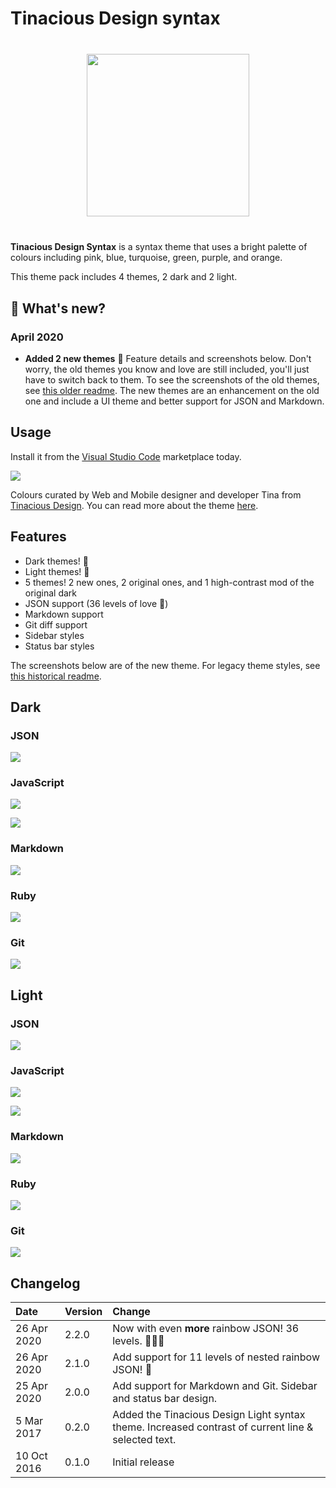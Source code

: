 # Tinacious Design syntax

<img src="icon.png" style="width: 260px; display: block; margin: 40px auto;" width="260px" />

**Tinacious Design Syntax** is a syntax theme that uses a bright palette of colours including pink, blue, turquoise, green, purple, and orange.

This theme pack includes 4 themes, 2 dark and 2 light.


## 🔆 What's new?

### April 2020

- **Added 2 new themes**  🌈 Feature details and screenshots below. Don't worry, the old themes you know and love are still included, you'll just have to switch back to them. To see the screenshots of the old themes, see [this older readme](https://github.com/tinacious/vscode-tinacious-design-syntax/tree/3758ccde534b40f80e869100bdfdcd657ec2f5a0). The new themes are an enhancement on the old one and include a UI theme and better support for JSON and Markdown.


## Usage

Install it from the [Visual Studio Code](https://marketplace.visualstudio.com/items?itemName=tinaciousdesign.theme-tinaciousdesign) marketplace today.

![](images/tinacious-design-syntax-swatches.png)

Colours curated by Web and Mobile designer and developer Tina from [Tinacious Design](http://tinaciousdesign.com). You can read more about the theme [here](https://tinaciousdesign.com/portfolio/visual-studio-code-theme/).


## Features

- Dark themes! 🌚
- Light themes! 🌝
- 5 themes! 2 new ones, 2 original ones, and 1 high-contrast mod of the original dark
- JSON support (36 levels of love 🌈)
- Markdown support
- Git diff support
- Sidebar styles
- Status bar styles

The screenshots below are of the new theme. For legacy theme styles, see [this historical readme](https://github.com/tinacious/vscode-tinacious-design-syntax/tree/3758ccde534b40f80e869100bdfdcd657ec2f5a0).


## Dark

### JSON

![](images/json-36-dark.png)


### JavaScript

![](images/javascript-dark-2.png)

![](images/javascript-dark.png)


### Markdown

![](images/markdown-dark.png)


### Ruby

![](images/ruby-dark.png)


### Git

![](images/git-dark.png)


## Light

### JSON

![](images/json-36-light.png)


### JavaScript

![](images/javascript-light-2.png)

![](images/javascript-light.png)


### Markdown

![](images/markdown-light.png)


### Ruby

![](images/ruby-light.png)


### Git

![](images/git-light.png)


## Changelog

| Date        | Version | Change                                                                                             |
|:------------|:--------|:---------------------------------------------------------------------------------------------------|
| 26 Apr 2020 | 2.2.0   | Now with even **more** rainbow JSON! 36 levels.   🌈🌈🌈                                              |
| 26 Apr 2020 | 2.1.0   | Add support for 11 levels of nested rainbow JSON! 🌈                                                |
| 25 Apr 2020 | 2.0.0   | Add support for Markdown and Git. Sidebar and status bar design.                                   |
| 5 Mar 2017  | 0.2.0   | Added the Tinacious Design Light syntax theme. Increased contrast of current line & selected text. |
| 10 Oct 2016 | 0.1.0   | Initial release                                                                                    |
